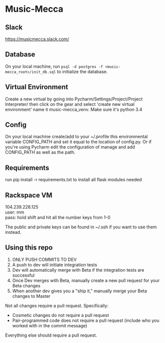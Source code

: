 # Music-Mecca

## Slack
https://musicmecca.slack.com/

## Database

On your local machine, run `psql -d postgres -f <music-mecca_root>/init_db.sql` to initialize the database.
 
## Virtual Environment 

Create a new virtual by going into Pycharm/Settings/Project/Project Interpreter/ then click on the gear and select 'create new virtual environment' name it music-mecca_venv. Make sure it's python 3.4


## Config 

On your local machine create/add to your ~/.profile this environmental variable CONFIG_PATH and set it equal to the location of config.py. Or if you're using Pycharm edit the configuration of manage and add CONFIG_PATH as well as the path. 

## Requirements

run pip install -r requirements.txt to install all flask modules needed 

## Rackspace VM

104.239.228.125<br>
user: mm<br>
pass: hold shift and hit all the number keys from 1-0

The public and private keys can be found in ~/.ssh if you want to use them instead.

## Using this repo

1. ONLY PUSH COMMITS TO DEV
2. A push to dev will initiate integration tests
3. Dev will automatically merge with Beta if the integration tests are successful
4. Once Dev merges with Beta, manually create a new pull request for your Beta changes
5. When another dev gives you a "ship it," manually merge your Beta changes to Master

Not all changes require a pull request. Specifically:<br>
* Cosmetic changes do not require a pull request
* Pair-programmed code does not require a pull request (include who you worked with in the commit message)

Everything else should require a pull request.

